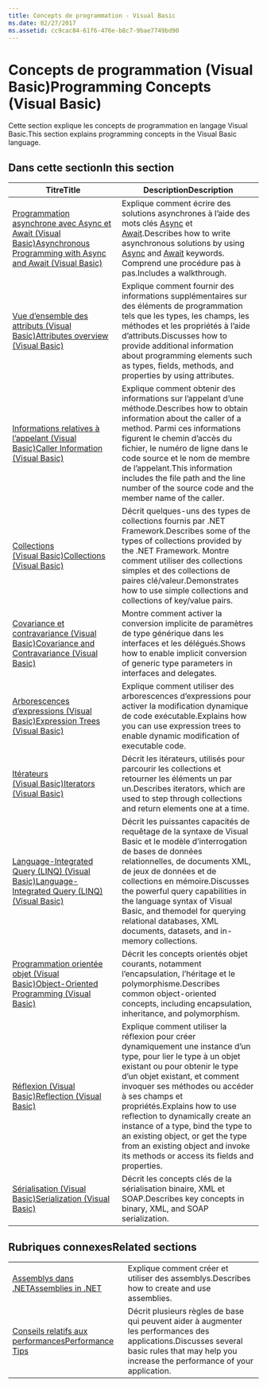```yaml
---
title: Concepts de programmation - Visual Basic
ms.date: 02/27/2017
ms.assetid: cc9cac84-61f6-476e-b8c7-9bae7749bd90
---
```

# <a name="programming-concepts-visual-basic"></a><span data-ttu-id="49c84-102">Concepts de programmation (Visual Basic)</span><span class="sxs-lookup"><span data-stu-id="49c84-102">Programming Concepts (Visual Basic)</span></span>

<span data-ttu-id="49c84-103">Cette section explique les concepts de programmation en langage Visual Basic.</span><span class="sxs-lookup"><span data-stu-id="49c84-103">This section explains programming concepts in the Visual Basic language.</span></span>  
  
## <a name="in-this-section"></a><span data-ttu-id="49c84-104">Dans cette section</span><span class="sxs-lookup"><span data-stu-id="49c84-104">In this section</span></span>  
  
|<span data-ttu-id="49c84-105">Titre</span><span class="sxs-lookup"><span data-stu-id="49c84-105">Title</span></span>|<span data-ttu-id="49c84-106">Description</span><span class="sxs-lookup"><span data-stu-id="49c84-106">Description</span></span>|  
|-----------|-----------------|  
|[<span data-ttu-id="49c84-107">Programmation asynchrone avec Async et Await (Visual Basic)</span><span class="sxs-lookup"><span data-stu-id="49c84-107">Asynchronous Programming with Async and Await (Visual Basic)</span></span>](../../../visual-basic/programming-guide/concepts/async/index.md)|<span data-ttu-id="49c84-108">Explique comment écrire des solutions asynchrones à l’aide des mots clés [Async](../../../visual-basic/language-reference/modifiers/async.md) et [Await](../../../visual-basic/language-reference/operators/await-operator.md).</span><span class="sxs-lookup"><span data-stu-id="49c84-108">Describes how to write asynchronous solutions by using [Async](../../../visual-basic/language-reference/modifiers/async.md) and [Await](../../../visual-basic/language-reference/operators/await-operator.md) keywords.</span></span> <span data-ttu-id="49c84-109">Comprend une procédure pas à pas.</span><span class="sxs-lookup"><span data-stu-id="49c84-109">Includes a walkthrough.</span></span>|  
|[<span data-ttu-id="49c84-110">Vue d’ensemble des attributs (Visual Basic)</span><span class="sxs-lookup"><span data-stu-id="49c84-110">Attributes overview (Visual Basic)</span></span>](../../../visual-basic/programming-guide/concepts/attributes/index.md)|<span data-ttu-id="49c84-111">Explique comment fournir des informations supplémentaires sur des éléments de programmation tels que les types, les champs, les méthodes et les propriétés à l’aide d’attributs.</span><span class="sxs-lookup"><span data-stu-id="49c84-111">Discusses how to provide additional information about programming elements such as types, fields, methods, and properties by using attributes.</span></span>|  
|[<span data-ttu-id="49c84-112">Informations relatives à l’appelant (Visual Basic)</span><span class="sxs-lookup"><span data-stu-id="49c84-112">Caller Information (Visual Basic)</span></span>](../../../visual-basic/programming-guide/concepts/caller-information.md)|<span data-ttu-id="49c84-113">Explique comment obtenir des informations sur l’appelant d’une méthode.</span><span class="sxs-lookup"><span data-stu-id="49c84-113">Describes how to obtain information about the caller of a method.</span></span> <span data-ttu-id="49c84-114">Parmi ces informations figurent le chemin d’accès du fichier, le numéro de ligne dans le code source et le nom de membre de l’appelant.</span><span class="sxs-lookup"><span data-stu-id="49c84-114">This information includes the file path and the line number of the source code and the member name of the caller.</span></span>|  
|[<span data-ttu-id="49c84-115">Collections (Visual Basic)</span><span class="sxs-lookup"><span data-stu-id="49c84-115">Collections (Visual Basic)</span></span>](../../../visual-basic/programming-guide/concepts/collections.md)|<span data-ttu-id="49c84-116">Décrit quelques-uns des types de collections fournis par .NET Framework.</span><span class="sxs-lookup"><span data-stu-id="49c84-116">Describes some of the types of collections provided by the .NET Framework.</span></span> <span data-ttu-id="49c84-117">Montre comment utiliser des collections simples et des collections de paires clé/valeur.</span><span class="sxs-lookup"><span data-stu-id="49c84-117">Demonstrates how to use simple collections and collections of key/value pairs.</span></span>|  
|[<span data-ttu-id="49c84-118">Covariance et contravariance (Visual Basic)</span><span class="sxs-lookup"><span data-stu-id="49c84-118">Covariance and Contravariance (Visual Basic)</span></span>](../../../visual-basic/programming-guide/concepts/covariance-contravariance/index.md)|<span data-ttu-id="49c84-119">Montre comment activer la conversion implicite de paramètres de type générique dans les interfaces et les délégués.</span><span class="sxs-lookup"><span data-stu-id="49c84-119">Shows how to enable implicit conversion of generic type parameters in interfaces and delegates.</span></span>|  
|[<span data-ttu-id="49c84-120">Arborescences d’expressions (Visual Basic)</span><span class="sxs-lookup"><span data-stu-id="49c84-120">Expression Trees (Visual Basic)</span></span>](../../../visual-basic/programming-guide/concepts/expression-trees/index.md)|<span data-ttu-id="49c84-121">Explique comment utiliser des arborescences d’expressions pour activer la modification dynamique de code exécutable.</span><span class="sxs-lookup"><span data-stu-id="49c84-121">Explains how you can use expression trees to enable dynamic modification of executable code.</span></span>|  
|[<span data-ttu-id="49c84-122">Itérateurs (Visual Basic)</span><span class="sxs-lookup"><span data-stu-id="49c84-122">Iterators (Visual Basic)</span></span>](../../../visual-basic/programming-guide/concepts/iterators.md)|<span data-ttu-id="49c84-123">Décrit les itérateurs, utilisés pour parcourir les collections et retourner les éléments un par un.</span><span class="sxs-lookup"><span data-stu-id="49c84-123">Describes iterators, which are used to step through collections and return elements one at a time.</span></span>|  
|[<span data-ttu-id="49c84-124">Language-Integrated Query (LINQ) (Visual Basic)</span><span class="sxs-lookup"><span data-stu-id="49c84-124">Language-Integrated Query (LINQ) (Visual Basic)</span></span>](../../../visual-basic/programming-guide/concepts/linq/index.md)|<span data-ttu-id="49c84-125">Décrit les puissantes capacités de requêtage de la syntaxe de Visual Basic et le modèle d’interrogation de bases de données relationnelles, de documents XML, de jeux de données et de collections en mémoire.</span><span class="sxs-lookup"><span data-stu-id="49c84-125">Discusses the powerful query capabilities in the language syntax of Visual Basic, and themodel for querying relational databases, XML documents, datasets, and in-memory collections.</span></span>|  
|[<span data-ttu-id="49c84-126">Programmation orientée objet (Visual Basic)</span><span class="sxs-lookup"><span data-stu-id="49c84-126">Object-Oriented Programming (Visual Basic)</span></span>](../../../visual-basic/programming-guide/concepts/object-oriented-programming.md)|<span data-ttu-id="49c84-127">Décrit les concepts orientés objet courants, notamment l’encapsulation, l’héritage et le polymorphisme.</span><span class="sxs-lookup"><span data-stu-id="49c84-127">Describes common object-oriented concepts, including encapsulation, inheritance, and polymorphism.</span></span>|  
|[<span data-ttu-id="49c84-128">Réflexion (Visual Basic)</span><span class="sxs-lookup"><span data-stu-id="49c84-128">Reflection (Visual Basic)</span></span>](../../../visual-basic/programming-guide/concepts/reflection.md)|<span data-ttu-id="49c84-129">Explique comment utiliser la réflexion pour créer dynamiquement une instance d’un type, pour lier le type à un objet existant ou pour obtenir le type d’un objet existant, et comment invoquer ses méthodes ou accéder à ses champs et propriétés.</span><span class="sxs-lookup"><span data-stu-id="49c84-129">Explains how to use reflection to dynamically create an instance of a type, bind the type to an existing object, or get the type from an existing object and invoke its methods or access its fields and properties.</span></span>|
|[<span data-ttu-id="49c84-130">Sérialisation (Visual Basic)</span><span class="sxs-lookup"><span data-stu-id="49c84-130">Serialization (Visual Basic)</span></span>](../../../visual-basic/programming-guide/concepts/serialization/index.md)|<span data-ttu-id="49c84-131">Décrit les concepts clés de la sérialisation binaire, XML et SOAP.</span><span class="sxs-lookup"><span data-stu-id="49c84-131">Describes key concepts in binary, XML, and SOAP serialization.</span></span>|  
  
## <a name="related-sections"></a><span data-ttu-id="49c84-132">Rubriques connexes</span><span class="sxs-lookup"><span data-stu-id="49c84-132">Related sections</span></span>  
  
|||  
|---|---|  
|[<span data-ttu-id="49c84-133">Assemblys dans .NET</span><span class="sxs-lookup"><span data-stu-id="49c84-133">Assemblies in .NET</span></span>](../../../standard/assembly/index.md)|<span data-ttu-id="49c84-134">Explique comment créer et utiliser des assemblys.</span><span class="sxs-lookup"><span data-stu-id="49c84-134">Describes how to create and use assemblies.</span></span>|  
|[<span data-ttu-id="49c84-135">Conseils relatifs aux performances</span><span class="sxs-lookup"><span data-stu-id="49c84-135">Performance Tips</span></span>](../../../framework/performance/performance-tips.md) | <span data-ttu-id="49c84-136">Décrit plusieurs règles de base qui peuvent aider à augmenter les performances des applications.</span><span class="sxs-lookup"><span data-stu-id="49c84-136">Discusses several basic rules that may help you increase the performance of your application.</span></span>|
